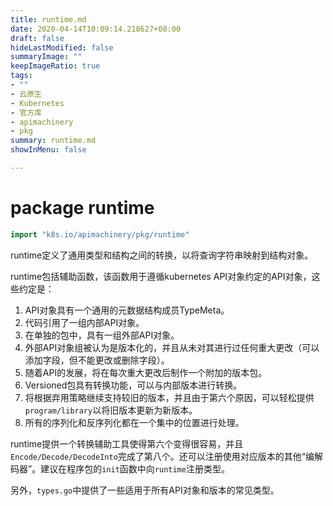 ```yaml
---
title: runtime.md
date: 2020-04-14T10:09:14.218627+08:00
draft: false
hideLastModified: false
summaryImage: ""
keepImageRatio: true
tags:
- ""
- 云原生
- Kubernetes
- 官方库
- apimachinery
- pkg
summary: runtime.md
showInMenu: false

---
```


# package runtime

```go
import "k8s.io/apimachinery/pkg/runtime"
```

runtime定义了通用类型和结构之间的转换，以将查询字符串映射到结构对象。

runtime包括辅助函数，该函数用于遵循kubernetes API对象约定的API对象，这些约定是：

1. API对象具有一个通用的元数据结构成员TypeMeta。
2. 代码引用了一组内部API对象。
3. 在单独的包中，具有一组外部API对象。
4. 外部API对象组被认为是版本化的，并且从未对其进行过任何重大更改（可以添加字段，但不能更改或删除字段）。
5. 随着API的发展，将在每次重大更改后制作一个附加的版本包。
6. Versioned包具有转换功能，可以与内部版本进行转换。
7. 将根据弃用策略继续支持较旧的版本，并且由于第六个原因，可以轻松提供`program/library`以将旧版本更新为新版本。
8. 所有的序列化和反序列化都在一个集中的位置进行处理。

runtime提供一个转换辅助工具使得第六个变得很容易，并且`Encode/Decode/DecodeInto`完成了第八个。还可以注册使用对应版本的其他“编解码器”。建议在程序包的`init`函数中向`runtime`注册类型。

另外，`types.go`中提供了一些适用于所有API对象和版本的常见类型。
